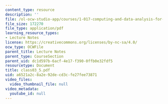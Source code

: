```yaml
---
content_type: resource
description: ''
file: /ol-ocw-studio-app/courses/1-017-computing-and-data-analysis-for-environmental-applications-fall-2003/a6521a2c8a2e92decd3cfe27fee73871_class03_5.pdf
file_size: 172270
file_type: application/pdf
learning_resource_types:
- Lecture Notes
license: https://creativecommons.org/licenses/by-nc-sa/4.0/
ocw_type: OCWFile
parent_title: Lecture Notes
parent_type: CourseSection
parent_uid: dc1d597b-6acf-4e17-f390-0ffb0e32fdf5
resourcetype: Document
title: class03_5.pdf
uid: a6521a2c-8a2e-92de-cd3c-fe27fee73871
video_files:
  video_thumbnail_file: null
video_metadata:
  youtube_id: null
---
```

